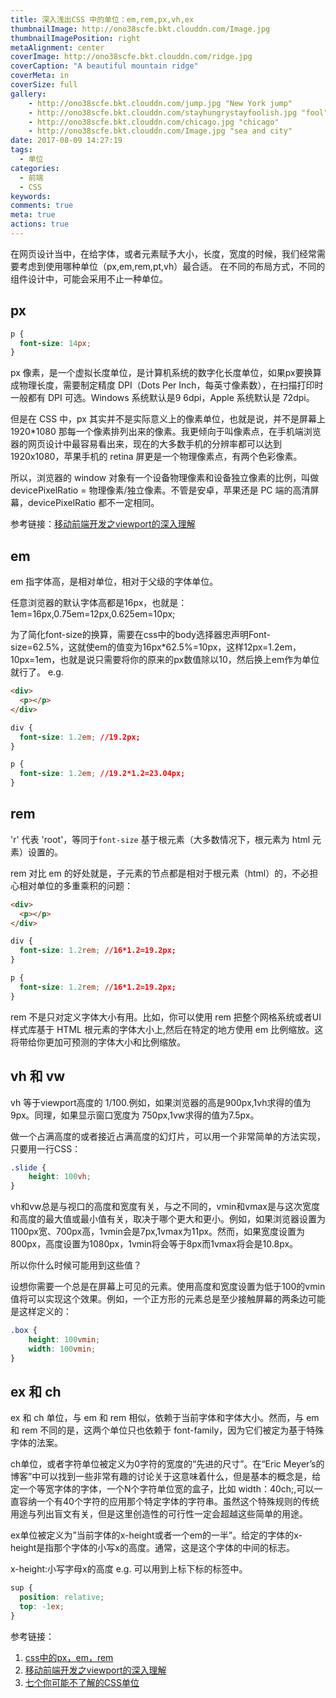 ```yaml
---
title: 深入浅出CSS 中的单位：em,rem,px,vh,ex
thumbnailImage: http://ono38scfe.bkt.clouddn.com/Image.jpg
thumbnailImagePosition: right
metaAlignment: center
coverImage: http://ono38scfe.bkt.clouddn.com/ridge.jpg
coverCaption: "A beautiful mountain ridge"
coverMeta: in
coverSize: full
gallery:
    - http://ono38scfe.bkt.clouddn.com/jump.jpg "New York jump"
    - http://ono38scfe.bkt.clouddn.com/stayhungrystayfoolish.jpg "fool"
    - http://ono38scfe.bkt.clouddn.com/chicago.jpg "chicago"
    - http://ono38scfe.bkt.clouddn.com/Image.jpg "sea and city"
date: 2017-08-09 14:27:19
tags:
  - 单位
categories:
  - 前端
  - CSS
keywords:
comments: true
meta: true
actions: true
---
```

<!-- toc -->

在网页设计当中，在给字体，或者元素赋予大小，长度，宽度的时候，我们经常需要考虑到使用哪种单位（px,em,rem,pt,vh）最合适。
在不同的布局方式，不同的组件设计中，可能会采用不止一种单位。
<!-- more -->
## px
```css
p {
  font-size: 14px;
}
```
px 像素，是一个虚拟长度单位，是计算机系统的数字化长度单位，如果px要换算成物理长度，需要制定精度 DPI（Dots Per Inch，每英寸像素数），在扫描打印时一般都有 DPI 可选。Windows 系统默认是9 6dpi，Apple 系统默认是 72dpi。

但是在 CSS 中，px 其实并不是实际意义上的像素单位，也就是说，并不是屏幕上 1920*1080 那每一个像素排列出来的像素。我更倾向于叫像素点，在手机端浏览器的网页设计中最容易看出来，现在的大多数手机的分辨率都可以达到1920x1080，苹果手机的 retina 屏更是一个物理像素点，有两个色彩像素。

所以，浏览器的 window 对象有一个设备物理像素和设备独立像素的比例，叫做 devicePixelRatio = 物理像素/独立像素。不管是安卓，苹果还是 PC 端的高清屏幕，devicePixelRatio 都不一定相同。

参考链接：[移动前端开发之viewport的深入理解](https://www.cnblogs.com/2050/p/3877280.html)
## em
em 指字体高，是相对单位，相对于父级的字体单位。

任意浏览器的默认字体高都是16px，也就是：1em=16px,0.75em=12px,0.625em=10px;

为了简化font-size的换算，需要在css中的body选择器忠声明Font-size=62.5%，这就使em的值变为16px*62.5%=10px，这样12px=1.2em，10px=1em，也就是说只需要将你的原来的px数值除以10，然后换上em作为单位就行了。
e.g.
```html
<div>
  <p></p>
</div>
```
```css
div {
  font-size: 1.2em; //19.2px;
}

p {
  font-size: 1.2em; //19.2*1.2=23.04px;
}
```

## rem
'r' 代表 'root'，等同于`font-size` 基于根元素（大多数情况下，根元素为 html 元素）设置的。

rem 对比 em 的好处就是，子元素的节点都是相对于根元素（html）的，不必担心相对单位的多重乘积的问题：
```html
<div>
  <p></p>
</div>
```
```css
div {
  font-size: 1.2rem; //16*1.2=19.2px;
}

p {
  font-size: 1.2rem; //16*1.2=19.2px;
}
```

rem 不是只对定义字体大小有用。比如，你可以使用 rem 把整个网格系统或者UI样式库基于 HTML 根元素的字体大小上,然后在特定的地方使用 em 比例缩放。这将带给你更加可预测的字体大小和比例缩放。

## vh 和 vw
vh 等于viewport高度的 1/100.例如，如果浏览器的高是900px,1vh求得的值为9px。同理，如果显示窗口宽度为 750px,1vw求得的值为7.5px。

做一个占满高度的或者接近占满高度的幻灯片，可以用一个非常简单的方法实现，只要用一行CSS：
```css
.slide {
    height: 100vh;
}
```
vh和vw总是与视口的高度和宽度有关，与之不同的，vmin和vmax是与这次宽度和高度的最大值或最小值有关，取决于哪个更大和更小。例如，如果浏览器设置为1100px宽、700px高，1vmin会是7px,1vmax为11px。然而，如果宽度设置为800px，高度设置为1080px，1vmin将会等于8px而1vmax将会是10.8px。

所以你什么时候可能用到这些值？

设想你需要一个总是在屏幕上可见的元素。使用高度和宽度设置为低于100的vmin值将可以实现这个效果。例如，一个正方形的元素总是至少接触屏幕的两条边可能是这样定义的：
```css
.box {
    height: 100vmin;
    width: 100vmin;
}
```
## ex 和 ch
ex 和 ch 单位，与 em 和 rem 相似，依赖于当前字体和字体大小。然而，与 em 和 rem 不同的是，这两个单位只也依赖于 font-family，因为它们被定为基于特殊字体的法案。

ch单位，或者字符单位被定义为0字符的宽度的“先进的尺寸”。在“Eric Meyer’s的博客”中可以找到一些非常有趣的讨论关于这意味着什么，但是基本的概念是，给定一个等宽字体的字体，一个N个字符单位宽的盒子，比如 width：40ch;,可以一直容纳一个有40个字符的应用那个特定字体的字符串。虽然这个特殊规则的传统用途与列出盲文有关，但是这里创造性的可行性一定会超越这些简单的用途。

ex单位被定义为”当前字体的x-height或者一个em的一半”。给定的字体的x-height是指那个字体的小写x的高度。通常，这是这个字体的中间的标志。

x-height:小写字母x的高度
e.g. 可以用到上标下标的标签中。
```css
sup {
  position: relative;
  top: -1ex;
}
```

参考链接：
1. [css中的px，em，rem](http://www.jianshu.com/p/75f7cbfd1c71)
2. [移动前端开发之viewport的深入理解](https://www.cnblogs.com/2050/p/3877280.html)
3. [七个你可能不了解的CSS单位](https://www.w3cplus.com/css/7-css-units-you-might-not-know-about.html)
